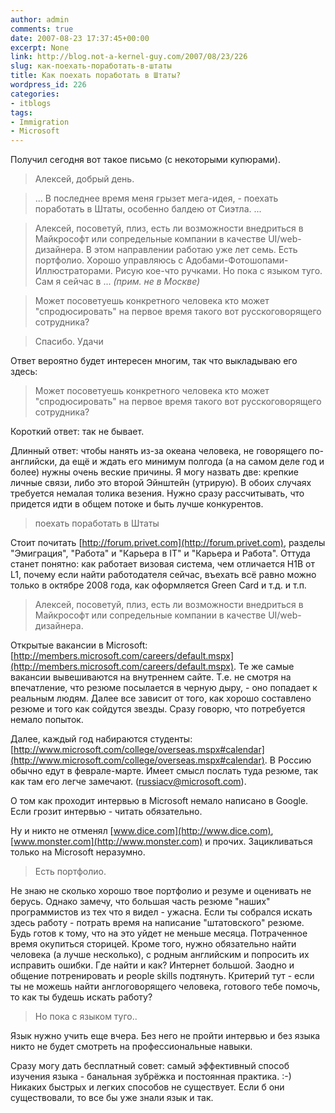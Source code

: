 ```yaml
---
author: admin
comments: true
date: 2007-08-23 17:37:45+00:00
excerpt: None
link: http://blog.not-a-kernel-guy.com/2007/08/23/226
slug: как-поехать-поработать-в-штаты
title: Как поехать поработать в Штаты?
wordpress_id: 226
categories:
- itblogs
tags:
- Immigration
- Microsoft
---
```


Получил сегодня вот такое письмо (с некоторыми купюрами). 

> Алексей, добрый день.

> ...  В последнее время меня грызет мега-идея, - поехать поработать в Штаты, особенно балдею от Сиэтла. ...

> Алексей, посоветуй, плиз, есть ли возможности внедриться в Майкрософт или сопредельные компании в качестве UI/web-дизайнера. В этом направлении работаю уже лет семь. Есть портфолио. Хорошо управляюсь с Адобами-Фотошопами-Иллюстраторами. Рисую кое-что ручками. Но пока с языком туго. Сам я сейчас в ... _(прим. не в Москве)_

> Может посоветуешь конкретного человека кто может "спродюсировать" на первое время такого вот русскоговорящего сотрудника?

> Спасибо.
> Удачи

Ответ вероятно будет интересен многим, так что выкладываю его здесь:

> Может посоветуешь конкретного человека кто может "спродюсировать" на 
первое время такого вот русскоговорящего сотрудника?

Короткий ответ: так не бывает.

Длинный ответ: чтобы нанять из-за океана человека, не говорящего по-английски, да ещё и ждать его минимум полгода (а на самом деле год и более) нужны очень веские причины. Я могу назвать две: крепкие личные связи, либо это второй Эйнштейн (утрирую). В обоих случаях требуется немалая толика везения. Нужно сразу рассчитывать, что придется идти в общем потоке и быть лучше конкурентов.

> поехать поработать в Штаты

Стоит почитать [http://forum.privet.com](http://forum.privet.com), разделы "Эмиграция", "Работа" и "Карьера в IT" и "Карьера и Работа". Оттуда станет понятно: как работает визовая система, чем отличается H1B от L1, почему если найти работодателя сейчас, въехать всё равно можно только в октябре 2008 года, как оформляется Green Card и т.д. и т.п.

> Алексей, посоветуй, плиз, есть ли возможности внедриться в Майкрософт
или сопредельные компании в качестве UI/web-дизайнера.

Открытые вакансии в Microsoft: [http://members.microsoft.com/careers/default.mspx](http://members.microsoft.com/careers/default.mspx). Те же самые вакансии вывешиваются на внутреннем сайте. Т.е. не смотря на впечатление, что резюме посылается в черную дыру, - оно попадает к реальным людям. Далее все зависит от того, как хорошо составлено резюме и того как сойдутся звезды. Сразу говорю, что потребуется немало попыток. 

Далее, каждый год набираются студенты: [http://www.microsoft.com/college/overseas.mspx#calendar](http://www.microsoft.com/college/overseas.mspx#calendar). В Россию обычно едут в феврале-марте. Имеет смысл послать туда резюме, так как там его легче замечают. ([russiacv@microsoft.com](mailto:russiacv@microsoft.com)).

О том как проходит интервью в Microsoft немало написано в Google. Если грозит интервью - читать обязательно.

Ну и никто не отменял [www.dice.com](http://www.dice.com), [www.monster.com](http://www.monster.com) и прочих. Зацикливаться только на Microsoft неразумно. 

> Есть портфолио.

Не знаю не сколько хорошо твое портфолио и резуме и оценивать не берусь. Однако замечу, что большая часть резюме "наших" программистов из тех что я видел - ужасна. Если ты собрался искать здесь работу - потрать время на написание "штатовского" резюме. Будь готов к тому, что на это уйдет не меньше месяца. Потраченное время окупиться сторицей. Кроме того, нужно обязательно найти человека (а лучше несколько), с родным английским и попросить их исправить ошибки. Где найти и как? Интернет большой. Заодно и общение потренировать и people skills подтянуть. Критерий тут - если ты не можешь найти англоговорящего человека, готового тебе помочь, то как ты будешь искать работу?

> Но пока с языком туго..

Язык нужно учить еще вчера. Без него не пройти интервью и без языка никто не будет смотреть на профессиональные навыки.

Сразу могу дать бесплатный совет: самый эффективный способ изучения языка - банальная зубрёжка и постоянная практика. :-) Никаких быстрых и легких способов не существует. Если б они существовали, то все бы уже знали язык и так. 
